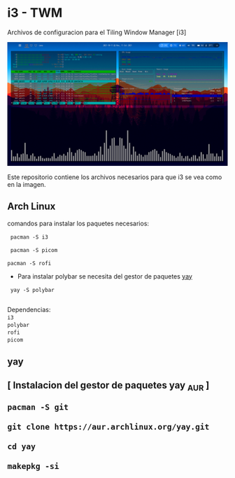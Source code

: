 # i3 - TWM

Archivos de configuracion para el Tiling Window Manager [i3]

<!-- img -->
<img src="img.png">

Este repositorio contiene los archivos necesarios para que i3 se vea como en la imagen.

## Arch Linux
comandos para instalar los paquetes necesarios:
```
 pacman -S i3
```
```
 pacman -S picom
```
```
pacman -S rofi
```
- Para instalar polybar se necesita del gestor de paquetes <a href="#yay">yay<a>
```
 yay -S polybar
```

##

Dependencias: <br> 
`
i3
` <br> 
`
polybar
` <br>
`
rofi
` <br>
`
picom
` <br>

  
  
<h2 id="yay">yay<h2>
  [ Instalacion del gestor de paquetes yay <sub>AUR</sub> ] 
 
```
pacman -S git
```
```
git clone https://aur.archlinux.org/yay.git
```
```
cd yay  
```
```
makepkg -si  
```

  
